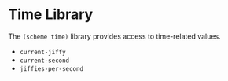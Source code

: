 # Time Library

The `(scheme time)` library provides access to time-related values.

- `current-jiffy`
- `current-second`
- `jiffies-per-second`
